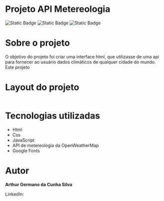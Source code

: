 <h1>Projeto API Metereologia</h1>
<img alt="Static Badge" src="https://img.shields.io/badge/JavaScript-yellow">
<img alt="Static Badge" src="https://img.shields.io/badge/Html-red">
<img alt="Static Badge" src="https://img.shields.io/badge/Css-blue">

<h1>Sobre o projeto</h1>
O objetivo do projeto foi criar uma interface html, que utilizasse de uma api para fornecer ao usuário dados climáticos de qualquer cidade do mundo. Este projeto

<h1>Layout do projeto</h1>
<img src ="">





<h1>Tecnologias utilizadas</h1>
<ul>
  <li>Html</li>
  <li>Css</li>
  <li>JavaScript</li>
  <li>API de metereologia da OpenWeatherMap</li>
  <li>Google Fonts</li>
</ul>

<h1>Autor</h1>
<p><strong>Arthur Germano da Cunha Silva</strong></p>

<p>LinkedIn:</p>
<a></a>


